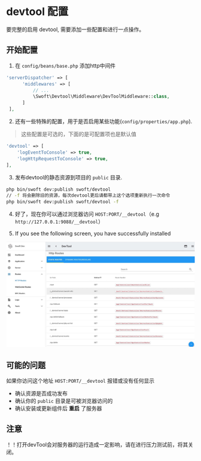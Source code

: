 # devtool 配置

要完整的启用 devtool, 需要添加一些配置和进行一点操作。

## 开始配置

1. 在 `config/beans/base.php` 添加http中间件

```php
'serverDispatcher' => [
      'middlewares' => [
          // ...
          \Swoft\Devtool\Middleware\DevToolMiddleware::class,
      ]
 ],
```

2. 还有一些特殊的配置，用于是否启用某些功能(`config/properties/app.php`).

> 这些配置是可选的，下面的是可配置项也是默认值

```php
'devtool' => [
    'logEventToConsole' => true,
    'logHttpRequestToConsole' => true,
],
```

3. 发布devtool的静态资源到项目的 `public` 目录.

```bash
php bin/swoft dev:publish swoft/devtool
// -f 将会删除旧的资源，每次devtool更后请都带上这个选项重新执行一次命令
php bin/swoft dev:publish swoft/devtool -f
```

4. 好了，现在你可以通过浏览器访问 `HOST:PORT/__devtool`（e.g `http://127.0.0.1:9088/__devtool`）

5. If you see the following screen, you have successfully installed

![image](../images/devtool.jpg)

## 可能的问题

如果你访问这个地址 `HOST:PORT/__devtool` 报错或没有任何显示

- 确认资源是否成功发布
- 确认你的 `public` 目录是可被浏览器访问的
- 确认安装或更新组件后 **重启** 了服务器

## 注意

！！打开devTool会对服务器的运行造成一定影响，请在进行压力测试前，将其关闭。



